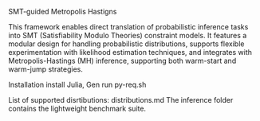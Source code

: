 SMT-guided Metropolis Hastigns

This framework enables direct translation of probabilistic inference tasks into SMT (Satisfiability Modulo Theories) constraint models. It features a modular design for handling probabilistic distributions, supports flexible experimentation with likelihood estimation techniques, and integrates with Metropolis-Hastings (MH) inference, supporting both warm-start and warm-jump strategies.

Installation install Julia, Gen run py-req.sh

List of supported disrtibutions: distributions.md The inference folder contains the lightweight benchmark suite.
